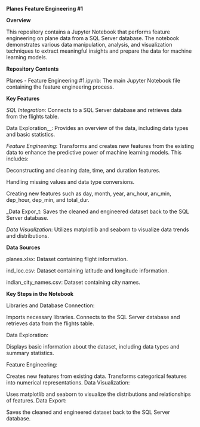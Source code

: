 **Planes Feature Engineering #1**

**Overview**

This repository contains a Jupyter Notebook that performs feature engineering on plane data from a SQL Server database. The notebook demonstrates various data manipulation, analysis, and visualization techniques to extract meaningful insights and prepare the data for machine learning models.

**Repository Contents**

Planes - Feature Engineering #1.ipynb: The main Jupyter Notebook file containing the feature engineering process.

**Key Features**

_SQL Integration_: Connects to a SQL Server database and retrieves data from the flights table.

Data Exploration__: Provides an overview of the data, including data types and basic statistics.

_Feature Engineering_: 
Transforms and creates new features from the existing data to enhance the predictive power of machine learning models. 
This includes:

Deconstructing and cleaning date, time, and duration features.

Handling missing values and data type conversions.

Creating new features such as day, month, year, arv_hour, arv_min, dep_hour, dep_min, and total_dur.

_Data Expor_t: Saves the cleaned and engineered dataset back to the SQL Server database.

_Data Visualization_: Utilizes matplotlib and seaborn to visualize data trends and distributions.

**Data Sources**

planes.xlsx: Dataset containing flight information.

ind_loc.csv: Dataset containing latitude and longitude information.

indian_city_names.csv: Dataset containing city names.


**Key Steps in the Notebook**

Libraries and Database Connection:

Imports necessary libraries.
Connects to the SQL Server database and retrieves data from the flights table.

Data Exploration:

Displays basic information about the dataset, including data types and summary statistics.

Feature Engineering:

Creates new features from existing data.
Transforms categorical features into numerical representations.
Data Visualization:

Uses matplotlib and seaborn to visualize the distributions and relationships of features.
Data Export:

Saves the cleaned and engineered dataset back to the SQL Server database.

